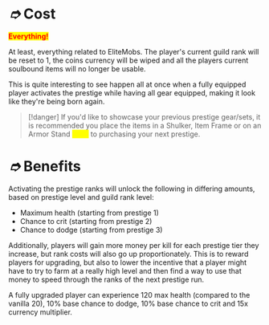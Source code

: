 # _➮_ Cost

<mark style="color:red;">**Everything!**</mark>&#x20;

At least, everything related to EliteMobs. The player's current guild rank will be reset to 1, the coins currency will be wiped and all the players current soulbound items will no longer be usable.

This is quite interesting to see happen all at once when a fully equipped player activates the prestige while having all gear equipped, making it look like they're being born again.

> [!danger] If you'd like to showcase your previous prestige gear/sets, it is recommended you place the items in a Shulker, Item Frame or on an Armor Stand <mark style="color:yellow;">**prior**</mark> to purchasing your next prestige.

# _➮_ Benefits

Activating the prestige ranks will unlock the following in differing amounts, based on prestige level and guild rank level:

* Maximum health (starting from prestige 1)
* Chance to crit (starting from prestige 2)
* Chance to dodge (starting from prestige 3)

Additionally, players will gain more money per kill for each prestige tier they increase, but rank costs will also go up proportionately. This is to reward players for upgrading, but also to lower the incentive that a player might have to try to farm at a really high level and then find a way to use that money to speed through the ranks of the next prestige run.

A fully upgraded player can experience 120 max health (compared to the vanilla 20), 10% base chance to dodge, 10% base chance to crit and 15x currency multiplier.
